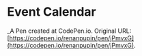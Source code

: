 # Event Calendar
 _A Pen created at CodePen.io. Original URL: [https://codepen.io/renanpupin/pen/jPmvxG](https://codepen.io/renanpupin/pen/jPmvxG).

 